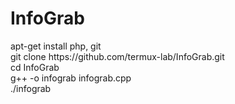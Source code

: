 # InfoGrab
<div> apt-get install php, git</div>
<div> git clone https://github.com/termux-lab/InfoGrab.git</div>
<div> cd InfoGrab</div>
<div> g++ -o infograb infograb.cpp</div>
<div> ./infograb</div>

